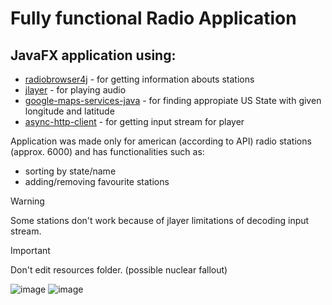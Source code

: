 # Fully functional Radio Application
## JavaFX application using:
- [radiobrowser4j](https://github.com/sfuhrm/radiobrowser4j) - for getting information abouts stations
- [jlayer](https://github.com/mahozad/jlayer) - for playing audio
- [google-maps-services-java](https://github.com/googlemaps/google-maps-services-java) - for finding appropiate US State with given longitude and latitude
- [async-http-client](https://github.com/AsyncHttpClient/async-http-client) - for getting input stream for player

Application was made only for american (according to API) radio stations (approx. 6000) and has functionalities such as:
- sorting by state/name 
- adding/removing favourite stations

> [!WARNING]
> Some stations don't work because of jlayer limitations of decoding input stream.

> [!IMPORTANT]
> Don't edit resources folder. (possible nuclear fallout)

![image](https://github.com/Matrei3/Java-Radio/assets/115424656/8ac806b8-2829-44fa-9631-1279e74683e1)
![image](https://github.com/Matrei3/Java-Radio/assets/115424656/b053b377-b1bb-4f95-b37d-9d0b98a1651f)
